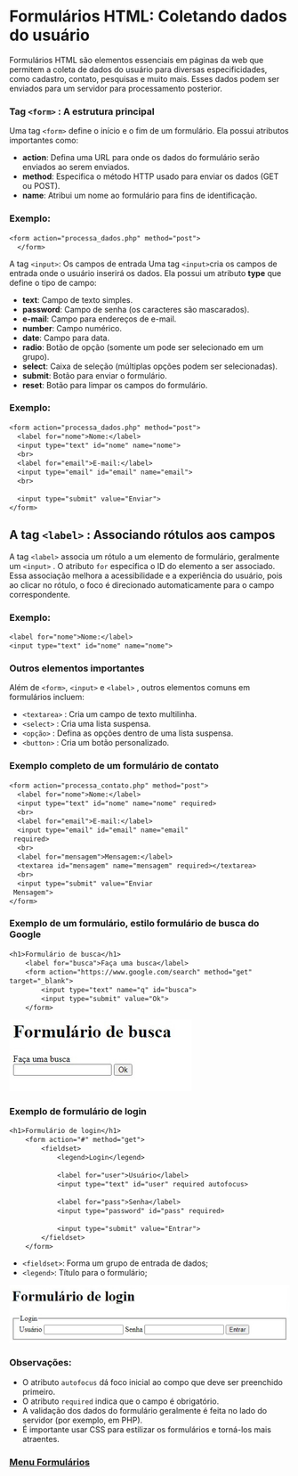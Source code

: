 # Formulários HTML: Coletando dados do usuário

Formulários HTML são elementos essenciais em páginas da web que permitem a coleta de dados do usuário para diversas especificidades, como cadastro, contato, pesquisas e muito mais. Esses dados podem ser enviados para um servidor para processamento posterior.

### Tag `<form>` : A estrutura principal

Uma tag `<form>` define o início e o fim de um formulário. Ela possui atributos importantes como:

- **action**: Defina uma URL para onde os dados do formulário serão enviados ao serem enviados.
- **method**: Especifica o método HTTP usado para enviar os dados (GET ou POST).
- **name**: Atribui um nome ao formulário para fins de identificação.

### Exemplo:

```
<form action="processa_dados.php" method="post">
  </form>
```

A tag `<input>`: Os campos de entrada
Uma tag `<input>`cria os campos de entrada onde o usuário inserirá os dados. Ela possui um atributo **type** que define o tipo de campo:

- **text**: Campo de texto simples.
- **password**: Campo de senha (os caracteres são mascarados).
- **e-mail**: Campo para endereços de e-mail.
- **number**: Campo numérico.
- **date**: Campo para data.
- **radio**: Botão de opção (somente um pode ser selecionado em um grupo).
- **select**: Caixa de seleção (múltiplas opções podem ser selecionadas).
- **submit**: Botão para enviar o formulário.
- **reset**: Botão para limpar os campos do formulário.

### Exemplo:

```
<form action="processa_dados.php" method="post">
  <label for="nome">Nome:</label>
  <input type="text" id="nome" name="nome">
  <br>
  <label for="email">E-mail:</label>
  <input type="email" id="email" name="email">
  <br>   

  <input type="submit" value="Enviar">
</form> 
```

## A tag `<label>` : Associando rótulos aos campos
A tag `<label>` associa um rótulo a um elemento de formulário, geralmente um `<input>` . O atributo `for` especifica o ID do elemento a ser associado. Essa associação melhora a acessibilidade e a experiência do usuário, pois ao clicar no rótulo, o foco é direcionado automaticamente para o campo correspondente.

### Exemplo:

```
<label for="nome">Nome:</label>
<input type="text" id="nome" name="nome">
```


### Outros elementos importantes

Além de `<form>`, `<input>` e `<label>` , outros elementos comuns em formulários incluem:

- `<textarea>` : Cria um campo de texto multilinha.
- `<select>` : Cria uma lista suspensa.
- `<opção>` : Defina as opções dentro de uma lista suspensa.
- `<button>` : Cria um botão personalizado.

### Exemplo completo de um formulário de contato

```
<form action="processa_contato.php" method="post">
  <label for="nome">Nome:</label>
  <input type="text" id="nome" name="nome" required>
  <br>
  <label for="email">E-mail:</label>
  <input type="email" id="email" name="email"   
 required>
  <br>
  <label for="mensagem">Mensagem:</label>
  <textarea id="mensagem" name="mensagem" required></textarea>
  <br>
  <input type="submit" value="Enviar   
 Mensagem">
</form>
```

### Exemplo de um formulário, estilo formulário de busca do Google

```
<h1>Formulário de busca</h1>
    <label for="busca">Faça uma busca</label>
    <form action="https://www.google.com/search" method="get" target="_blank">
        <input type="text" name="q" id="busca">
        <input type="submit" value="Ok">
    </form>
```

<img src="img/formulario-busca.jpg">

### Exemplo de formulário de login

```
<h1>Formulário de login</h1>
    <form action="#" method="get">
        <fieldset>
            <legend>Login</legend>

            <label for="user">Usuário</label>
            <input type="text" id="user" required autofocus>

            <label for="pass">Senha</label>
            <input type="password" id="pass" required>

            <input type="submit" value="Entrar">
        </fieldset>
    </form>
```

- `<fieldset>`: Forma um grupo de entrada de dados;
- `<legend>`: Título para o formulário;

<img src="img/formulario-login.jpg">

### Observações:

- O atributo `autofocus` dá foco inicial ao compo que deve ser preenchido primeiro.
- O atributo `required` indica que o campo é obrigatório.
- A validação dos dados do formulário geralmente é feita no lado do servidor (por exemplo, em PHP).
- É importante usar CSS para estilizar os formulários e torná-los mais atraentes.

### [Menu Formulários](menu-formularios.md)
